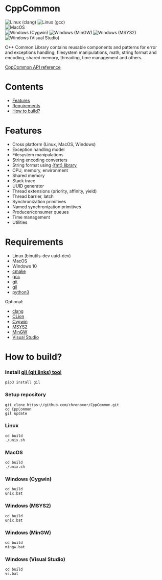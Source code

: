 # CppCommon

![Linux (clang)](https://github.com/chronoxor/CppCommon/actions/workflows/build-linux-clang.yml/badge.svg)
![Linux (gcc)](https://github.com/chronoxor/CppCommon/actions/workflows/build-linux-gcc.yml/badge.svg)
<br/>
![MacOS](https://github.com/chronoxor/CppCommon/actions/workflows/build-macos.yml/badge.svg)
<br/>
![Windows (Cygwin)](https://github.com/chronoxor/CppCommon/actions/workflows/build-windows-cygwin.yml/badge.svg)
![Windows (MinGW)](https://github.com/chronoxor/CppCommon/actions/workflows/build-windows-mingw.yml/badge.svg)
![Windows (MSYS2)](https://github.com/chronoxor/CppCommon/actions/workflows/build-windows-msys2.yml/badge.svg)
![Windows (Visual Studio)](https://github.com/chronoxor/CppCommon/actions/workflows/build-windows-msvc.yml/badge.svg)

C++ Common Library contains reusable components and patterns for error and
exceptions handling, filesystem manipulations, math, string format and
encoding, shared memory, threading, time management and others.

[CppCommon API reference](https://chronoxor.github.io/CppCommon/index.html)

# Contents
  * [Features](#features)
  * [Requirements](#requirements)
  * [How to build?](#how-to-build)

# Features
* Cross platform (Linux, MacOS, Windows)
* Exception handling model
* Filesystem manipulations
* String encoding converters
* String format using [{fmt} library](http://fmtlib.net)
* CPU, memory, environment
* Shared memory
* Stack trace
* UUID generator
* Thread extensions (priority, affinity, yield)
* Thread barrier, latch
* Synchronization primitives
* Named synchronization primitives
* Producer/consumer queues
* Time management
* Utilities

# Requirements
* Linux (binutils-dev uuid-dev)
* MacOS
* Windows 10
* [cmake](https://www.cmake.org)
* [gcc](https://gcc.gnu.org)
* [git](https://git-scm.com)
* [gil](https://github.com/chronoxor/gil.git)
* [python3](https://www.python.org)

Optional:
* [clang](https://clang.llvm.org)
* [CLion](https://www.jetbrains.com/clion)
* [Cygwin](https://cygwin.com)
* [MSYS2](https://www.msys2.org)
* [MinGW](https://mingw-w64.org/doku.php)
* [Visual Studio](https://www.visualstudio.com)

# How to build?

### Install [gil (git links) tool](https://github.com/chronoxor/gil)
```shell
pip3 install gil
```

### Setup repository
```shell
git clone https://github.com/chronoxor/CppCommon.git
cd CppCommon
gil update
```

### Linux
```shell
cd build
./unix.sh
```

### MacOS
```shell
cd build
./unix.sh
```

### Windows (Cygwin)
```shell
cd build
unix.bat
```

### Windows (MSYS2)
```shell
cd build
unix.bat
```

### Windows (MinGW)
```shell
cd build
mingw.bat
```

### Windows (Visual Studio)
```shell
cd build
vs.bat
```
